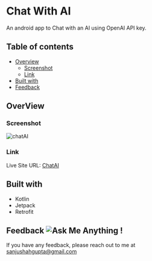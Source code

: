 # Chat With AI
An android app to Chat with an AI using OpenAI API key.

## Table of contents

- [Overview](#overview)
  - [Screenshot](#screenshot)
  - [Link](#link)
- [Built with](#built-with)
- [Feedback ](#feedback)

## OverView

### Screenshot
![chatAI](https://github.com/sanjushahgupta/chat-gpt/assets/71315276/bc6d2abc-4534-4118-8b5c-996ea805ce21)

### Link
Live Site URL: [ChatAI](https://play.google.com/store/apps/details?id=com.digitalaya.chat)

## Built with
- Kotlin
- Jetpack
- Retrofit

## Feedback ![Ask Me Anything !](https://img.shields.io/badge/Ask%20me-anything-1abc9c.svg)
If you have any feedback, please reach out to me at sanjushahgupta@gmail.com
